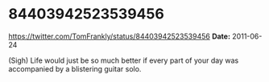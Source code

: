 # 84403942523539456
https://twitter.com/TomFrankly/status/84403942523539456
**Date:** 2011-06-24

(Sigh) Life would just be so much better if every part of your day was accompanied by a blistering guitar solo.
